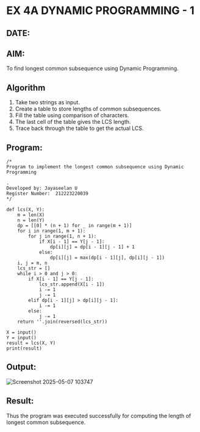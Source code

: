 # EX 4A DYNAMIC PROGRAMMING - 1
## DATE:
## AIM:
To find longest common subsequence using Dynamic Programming.

## Algorithm
1. Take two strings as input.
2. Create a table to store lengths of common subsequences.
3. Fill the table using comparison of characters.
4. The last cell of the table gives the LCS length.
5. Trace back through the table to get the actual LCS.
## Program:
```
/*
Program to implement the longest common subsequence using Dynamic Programming

.
Developed by: Jayaseelan U
Register Number:  212223220039
*/
```
```
def lcs(X, Y):
    m = len(X)
    n = len(Y)
    dp = [[0] * (n + 1) for _ in range(m + 1)]
    for i in range(1, m + 1):
        for j in range(1, n + 1):
            if X[i - 1] == Y[j - 1]:
                dp[i][j] = dp[i - 1][j - 1] + 1
            else:
                dp[i][j] = max(dp[i - 1][j], dp[i][j - 1])
    i, j = m, n
    lcs_str = []
    while i > 0 and j > 0:
        if X[i - 1] == Y[j - 1]:
            lcs_str.append(X[i - 1])
            i -= 1
            j -= 1
        elif dp[i - 1][j] > dp[i][j - 1]:
            i -= 1
        else:
            j -= 1
    return ''.join(reversed(lcs_str))

X = input()
Y = input()
result = lcs(X, Y)
print(result)
```
## Output:
![Screenshot 2025-05-07 103747](https://github.com/user-attachments/assets/ba4ab642-39b8-4d81-ac11-138bb3c51094)
## Result:
Thus the program was executed successfully for computing the length of longest common subsequence.
